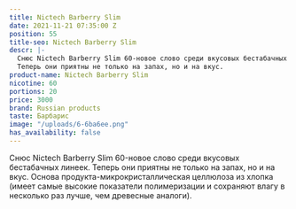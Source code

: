 ```yaml
---
title: Nictech Barberry Slim
date: 2021-11-21 07:35:00 Z
position: 55
title-seo: Nictech Barberry Slim
descr: |-
  Снюс Nictech Barberry Slim 60-новое слово среди вкусовых бестабачных линеек.
  Теперь они приятны не только на запах, но и на вкус.
product-name: Nictech Barberry Slim
nicotine: 60
portions: 20
price: 3000
brand: Russian products
taste: Барбарис
image: "/uploads/6-6ba6ee.png"
has_availability: false
---
```


Снюс Nictech Barberry Slim 60-новое слово среди вкусовых бестабачных линеек.
Теперь они приятны не только на запах, но и на вкус.
Основа продукта-микрокристаллическая целлюлоза из хлопка (имеет самые высокие показатели полимеризации и сохраняют влагу в несколько раз лучше, чем древесные аналоги).